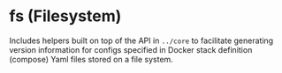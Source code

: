 # fs (Filesystem)

Includes helpers built on top of the API in `../core` to facilitate generating version information
for configs specified in Docker stack definition (compose) Yaml files stored on a file system.